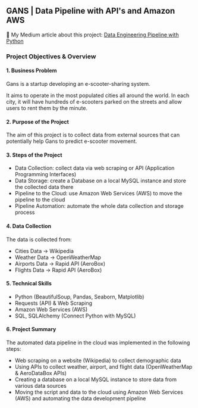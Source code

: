 ## GANS | Data Pipeline with API's and Amazon AWS

📌 My Medium article about this project: [Data Engineering Pipeline with Python](https://medium.com/@gozdebarin/data-engineering-pipeline-with-python-fb4a23e79af)

### Project Objectives & Overview
#### 1. Business Problem
Gans is a startup developing an e-scooter-sharing system.

It aims to operate in the most populated cities all around the world. In each city, it will have hundreds of e-scooters parked on the streets and allow users to rent them by the minute.

#### 2. Purpose of the Project

The aim of this project is to collect data from external sources that can potentially help Gans to predict e-scooter movement.

#### 3. Steps of the Project

- Data Collection: collect data via web scraping or API (Application Programming Interfaces)
- Data Storage: create a Database on a local MySQL instance and store the collected data there
- Pipeline to the Cloud: use Amazon Web Services (AWS) to move the pipeline to the cloud
- Pipeline Automation: automate the whole data collection and storage process


#### 4. Data Collection

The data is collected from:

- Cities Data -> Wikipedia
- Weather Data -> OpenWeatherMap
- Airports Data -> Rapid API (AeroBox)
- Flights Data -> Rapid API (AeroBox)

#### 5. Technical Skills

- Python (BeautifulSoup, Pandas, Seaborn, Matplotlib)
- Requests (API) & Web Scraping
- Amazon Web Services (AWS)
- SQL, SQLAlchemy (Connect Python with MySQL)

#### 6. Project Summary

The automated data pipeline in the cloud was implemented in the following steps:

- Web scraping on a website (Wikipedia) to collect demographic data
- Using APIs to collect weather, airport, and flight data (OpenWeatherMap & AeroDataBox APIs)
- Creating a database on a local MySQL instance to store data from various data sources
- Moving the script and data to the cloud using Amazon Web Services (AWS) and automating the data development pipeline

